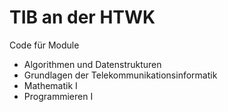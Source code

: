 # TIB an der HTWK

Code für Module 

- Algorithmen und Datenstrukturen
- Grundlagen der Telekommunikationsinformatik
- Mathematik I
- Programmieren I